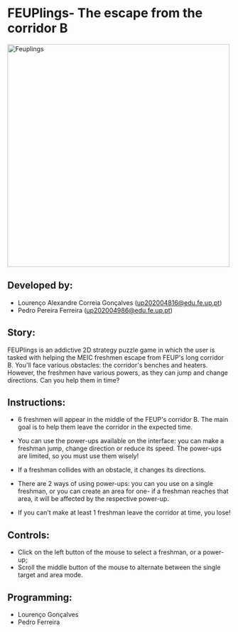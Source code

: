 # FEUPlings- The escape from the corridor B

<img src="../assets/others/FEUPlings_title.png" alt="Feuplings" width="500"/>

## Developed by:

- Lourenço Alexandre Correia Gonçalves (up202004816@edu.fe.up.pt)
- Pedro Pereira Ferreira (up202004986@edu.fe.up.pt)

## Story:

FEUPlings is an addictive 2D strategy puzzle game in which the user is tasked with helping the MEIC freshmen escape from FEUP's long corridor B. You'll face various obstacles: the corridor's benches and heaters. However, the freshmen have various powers, as they can jump and change directions. Can you help them in time?

## Instructions:

- 6 freshmen will appear in the middle of the FEUP's corridor B. The main goal is to help them leave the corridor in the expected time.

- You can use the power-ups available on the interface: you can make a freshman jump, change direction or reduce its speed. The power-ups are limited, so you must use them wisely!

- If a freshman collides with an obstacle, it changes its directions.

- There are 2 ways of using power-ups: you can you use on a single freshman, or you can create an area for one- if a freshman reaches that area, it will be affected by the respective power-up.

- If you can't make at least 1 freshman leave the corridor at time, you lose!

## Controls:

- Click on the left button of the mouse to select a freshman, or a power-up;
- Scroll the middle button of the mouse to alternate between the single target and area mode.

## Programming:

- Lourenço Gonçalves
- Pedro Ferreira